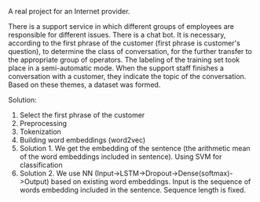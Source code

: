 A real project for an Internet provider. 

There is a support service in which different groups of employees are responsible for different issues. There is a chat bot. It is necessary, according to the first phrase of the customer (first phrase is customer's question), to determine the class of conversation, for the further transfer to the appropriate group of operators. The labeling of the training set took place in a semi-automatic mode. When the support staff finishes a conversation with a customer, they indicate the topic of the conversation. Based on these themes, a dataset was formed.

Solution:
1. Select the first phrase of the customer
2. Preprocessing
3. Tokenization
4. Building word embeddings (word2vec)
5. Solution 1. We get the embedding of the sentence (the arithmetic mean of the word embeddings included in sentence). Using SVM for classification
6. Solution 2. We use NN (Input->LSTM->Dropout->Dense(softmax)->Output) based on existing word embeddings. Input is the sequence of words embedding included in the sentence. Sequence length is fixed.  